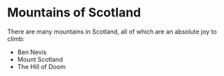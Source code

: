 Mountains of Scotland
======

There are many mountains in Scotland, all of which are an absolute joy to climb:
- Ben Nevis
- Mount Scotland
- The Hill of Doom

